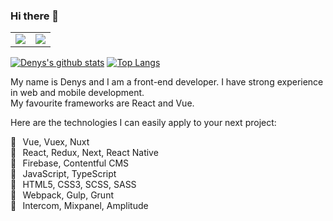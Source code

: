 ### Hi there 👋

<table>
  <tr>
    <td valign="top"><img src="https://github-readme-stats.vercel.app/api?username=denshuliar&count_private=true&show_icons=true&hide=issues&hide_border=true)](https://github.com/anuraghazra/github-readme-stats"/></td>
    <td valign="top"><img src="https://github-readme-stats.vercel.app/api/top-langs/?username=denshuliar&langs_count=8&exclude_repo=cordova-plugin-opentok&layout=compact&hide_border=true"/></td>
  </tr>
</table>

[![Denys's github stats](https://github-readme-stats.vercel.app/api?username=denshuliar&count_private=true&show_icons=true&hide=issues&hide_border=true)](https://github.com/anuraghazra/github-readme-stats) [![Top Langs](https://github-readme-stats.vercel.app/api/top-langs/?username=denshuliar&langs_count=8&exclude_repo=cordova-plugin-opentok&layout=compact&hide_border=true)](https://github.com/anuraghazra/github-readme-stats)

My name is Denys and I am a front-end developer. I have strong experience in web and mobile development. <br /> My favourite frameworks are React and Vue.

Here are the technologies I can easily apply to your next project:

🔧⠀Vue, Vuex, Nuxt <br />
🔧⠀React, Redux, Next, React Native <br />
🔧⠀Firebase, Contentful CMS <br />
🔧⠀JavaScript, TypeScript <br />
🔧⠀HTML5, CSS3, SCSS, SASS <br />
🔧⠀Webpack, Gulp, Grunt <br />
🔧⠀Intercom, Mixpanel, Amplitude
